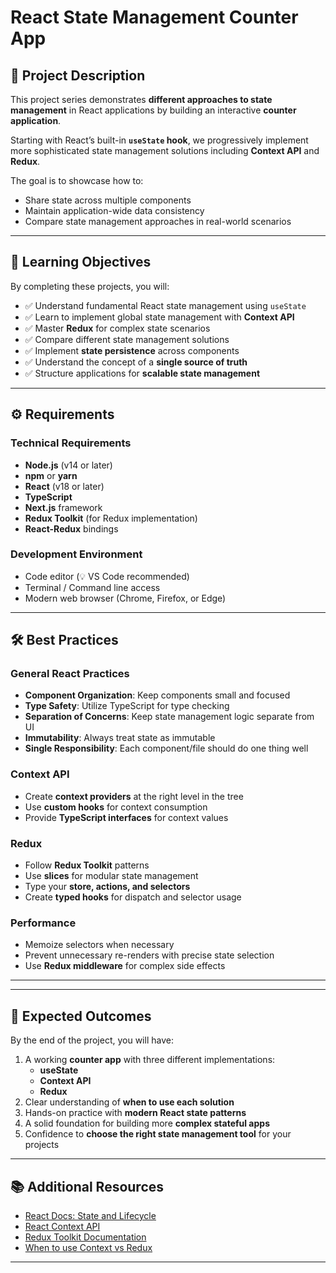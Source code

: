 # React State Management Counter App

## 📖 Project Description

This project series demonstrates **different approaches to state management** in React applications by building an interactive **counter application**.

Starting with React’s built-in **`useState` hook**, we progressively implement more sophisticated state management solutions including **Context API** and **Redux**.

The goal is to showcase how to:

- Share state across multiple components
- Maintain application-wide data consistency
- Compare state management approaches in real-world scenarios

---

## 🎯 Learning Objectives

By completing these projects, you will:

- ✅ Understand fundamental React state management using `useState`
- ✅ Learn to implement global state management with **Context API**
- ✅ Master **Redux** for complex state scenarios
- ✅ Compare different state management solutions
- ✅ Implement **state persistence** across components
- ✅ Understand the concept of a **single source of truth**
- ✅ Structure applications for **scalable state management**

---

## ⚙️ Requirements

### Technical Requirements

- **Node.js** (v14 or later)
- **npm** or **yarn**
- **React** (v18 or later)
- **TypeScript**
- **Next.js** framework
- **Redux Toolkit** (for Redux implementation)
- **React-Redux** bindings

### Development Environment

- Code editor (💡 VS Code recommended)
- Terminal / Command line access
- Modern web browser (Chrome, Firefox, or Edge)

---

## 🛠 Best Practices

### General React Practices

- **Component Organization**: Keep components small and focused
- **Type Safety**: Utilize TypeScript for type checking
- **Separation of Concerns**: Keep state management logic separate from UI
- **Immutability**: Always treat state as immutable
- **Single Responsibility**: Each component/file should do one thing well

### Context API

- Create **context providers** at the right level in the tree
- Use **custom hooks** for context consumption
- Provide **TypeScript interfaces** for context values

### Redux

- Follow **Redux Toolkit** patterns
- Use **slices** for modular state management
- Type your **store, actions, and selectors**
- Create **typed hooks** for dispatch and selector usage

### Performance

- Memoize selectors when necessary
- Prevent unnecessary re-renders with precise state selection
- Use **Redux middleware** for complex side effects

---

---

## 🚀 Expected Outcomes

By the end of the project, you will have:

1. A working **counter app** with three different implementations:
   - **useState**
   - **Context API**
   - **Redux**
2. Clear understanding of **when to use each solution**
3. Hands-on practice with **modern React state patterns**
4. A solid foundation for building more **complex stateful apps**
5. Confidence to **choose the right state management tool** for your projects

---

## 📚 Additional Resources

- [React Docs: State and Lifecycle](https://react.dev/learn/state-a-components-memory)
- [React Context API](https://react.dev/reference/react/Context)
- [Redux Toolkit Documentation](https://redux-toolkit.js.org/)
- [When to use Context vs Redux](https://kentcdodds.com/blog/how-to-use-react-context-effectively)

---
